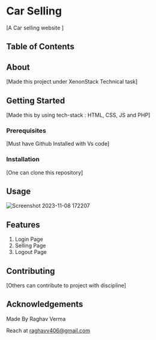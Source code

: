 # Car Selling

[A Car selling website ]

## Table of Contents

## About

[Made this project under XenonStack Technical task]

## Getting Started

[Made this by using tech-stack : HTML, CSS, JS and PHP]

### Prerequisites

[Must have Github Installed with Vs code]

### Installation

[One can clone this repository]

## Usage
![Screenshot 2023-11-08 172207](https://github.com/Raghav-Verma21/XenonStack_Technical-Task/assets/123926364/d51a28d2-bd7c-4b2c-ac26-58b0e306cd6c)


## Features
1. Login Page
2. Selling Page
3. Logout Page


## Contributing

[Others can contribute to project with discipline]

## Acknowledgements
Made By Raghav Verma

Reach at raghavv406@gmail.com


